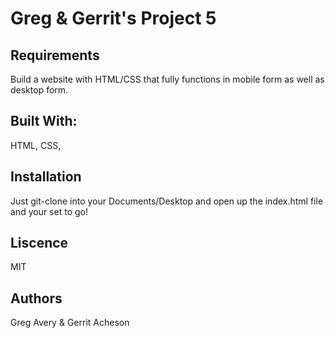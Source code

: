 # Greg & Gerrit's Project 5

## Requirements

Build a website with HTML/CSS that fully functions in mobile form as well as desktop form.


## Built With:

HTML, CSS,

## Installation

Just git-clone into your Documents/Desktop and open up the index.html file and your set to go!

## Liscence

MIT

## Authors

Greg Avery & Gerrit Acheson
